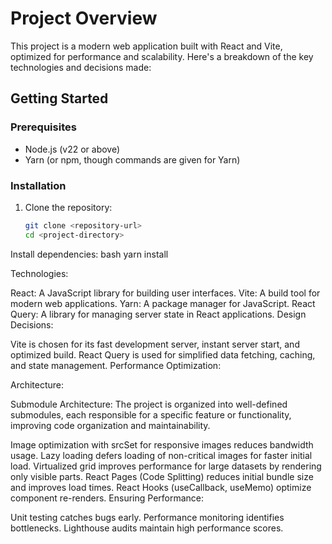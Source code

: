 # Project Overview

This project is a modern web application built with React and Vite, optimized for performance and scalability. Here's a breakdown of the key technologies and decisions made:

## Getting Started

### Prerequisites
- Node.js (v22 or above)
- Yarn (or npm, though commands are given for Yarn)

### Installation
1. Clone the repository:
   ```bash
   git clone <repository-url>
   cd <project-directory>
Install dependencies:
bash
yarn install

Technologies:

React: A JavaScript library for building user interfaces.
Vite: A build tool for modern web applications.
Yarn: A package manager for JavaScript.
React Query: A library for managing server state in React applications.
Design Decisions:

Vite is chosen for its fast development server, instant server start, and optimized build.
React Query is used for simplified data fetching, caching, and state management.
Performance Optimization:

Architecture:

Submodule Architecture: The project is organized into well-defined submodules,
each responsible for a specific feature or functionality, improving code organization and maintainability.

Image optimization with srcSet for responsive images reduces bandwidth usage.
Lazy loading defers loading of non-critical images for faster initial load.
Virtualized grid improves performance for large datasets by rendering only visible parts.
React Pages (Code Splitting) reduces initial bundle size and improves load times.
React Hooks (useCallback, useMemo) optimize component re-renders.
Ensuring Performance:

Unit testing catches bugs early.
Performance monitoring identifies bottlenecks.
Lighthouse audits maintain high performance scores.
